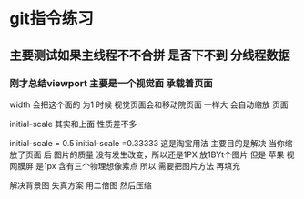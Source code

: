 # git指令练习
## 主要测试如果主线程不不合拼 是否下不到 分线程数据


### 刚才总结viewport  主要是一个视觉面 承载着页面
width   会把这个面的  为1 时候  视觉页面会和移动院页面 一样大      会自动缩放 页面

 initial-scale  其实和上面 性质差不多 

  initial-scale = 0.5  initial-scale =0.33333 这是淘宝用法
  主要目的是解决 当你缩放了页面 后 图片的质量 没有发生改变，所以还是1PX 放1BYt个图片
  但是 苹果 视网膜屏 是1px 含有三个物理想像素点 所以 需要把图片方法  再填充

  解决背景图 失真方案 
  用二倍图 然后压缩